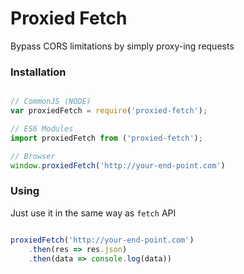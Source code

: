# Proxied Fetch

Bypass CORS limitations by simply proxy-ing requests


### Installation

```javascript

// CommonJS (NODE)
var proxiedFetch = require('proxied-fetch');

// ES6 Modules
import proxiedFetch from ('proxied-fetch');

// Browser
window.proxiedFetch('http://your-end-point.com')

```

### Using

Just use it in the same way as `fetch` API

```javascript

proxiedFetch('http://your-end-point.com')
    .then(res => res.json)
    .then(data => console.log(data))

```